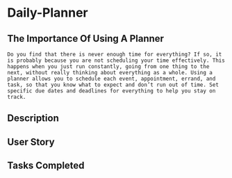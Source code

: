 # Daily-Planner

## The Importance Of Using A Planner

    Do you find that there is never enough time for everything? If so, it is probably because you are not scheduling your time effectively. This happens when you just run constantly, going from one thing to the next, without really thinking about everything as a whole. Using a planner allows you to schedule each event, appointment, errand, and task, so that you know what to expect and don’t run out of time. Set specific due dates and deadlines for everything to help you stay on track.

## Description

## User Story

## Tasks Completed



